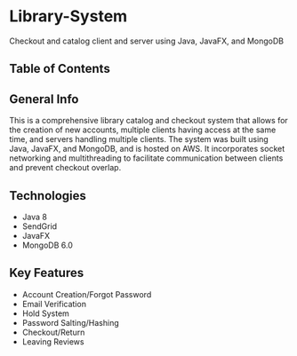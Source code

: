 # Library-System
Checkout and catalog client and server using Java, JavaFX, and MongoDB
## Table of Contents
## General Info
This is a comprehensive library catalog and checkout system that allows for the creation of new accounts, multiple clients having access at the same time, and servers handling multiple clients. The system was built using Java, JavaFX, and MongoDB, and is hosted on AWS. It incorporates socket networking and multithreading to facilitate communication between clients and prevent checkout overlap. 
## Technologies
* Java 8
* SendGrid
* JavaFX
* MongoDB 6.0
## Key Features
* Account Creation/Forgot Password
* Email Verification
* Hold System
* Password Salting/Hashing
* Checkout/Return
* Leaving Reviews
